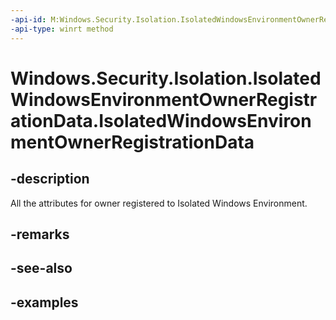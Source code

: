 ```yaml
---
-api-id: M:Windows.Security.Isolation.IsolatedWindowsEnvironmentOwnerRegistrationData.#ctor
-api-type: winrt method
---
```


<!-- Method syntax.
public IsolatedWindowsEnvironmentOwnerRegistrationData.IsolatedWindowsEnvironmentOwnerRegistrationData()
-->

# Windows.Security.Isolation.IsolatedWindowsEnvironmentOwnerRegistrationData.IsolatedWindowsEnvironmentOwnerRegistrationData

## -description
All the attributes for owner registered to Isolated Windows Environment.
## -remarks

## -see-also

## -examples

